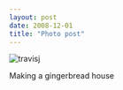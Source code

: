 ```yaml
---
layout: post
date: 2008-12-01
title: "Photo post"
---
```

![travisj](/images/fe1e4c106b7c1feff85b6721bf55bcb11f013aae647d5cdafe71ffbb857821b6.jpg)

Making a gingerbread house